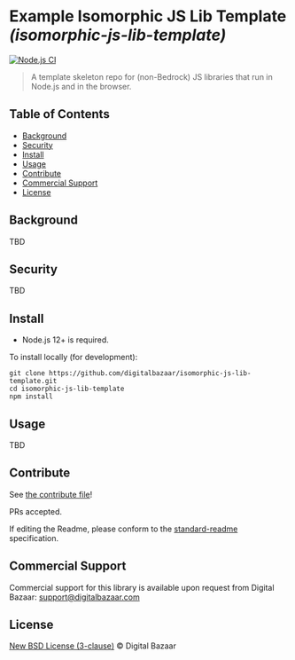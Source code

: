 # Example Isomorphic JS Lib Template _(isomorphic-js-lib-template)_

[![Node.js CI](https://github.com/digitalbazaar/isomorphic-js-lib-template/workflows/Node.js%20CI/badge.svg)](https://github.com/digitalbazaar/isomorphic-js-lib-template/actions?query=workflow%3A%22Node.js+CI%22)

> A template skeleton repo for (non-Bedrock) JS libraries that run in Node.js and in the browser.

## Table of Contents

- [Background](#background)
- [Security](#security)
- [Install](#install)
- [Usage](#usage)
- [Contribute](#contribute)
- [Commercial Support](#commercial-support)
- [License](#license)

## Background

TBD

## Security

TBD

## Install

- Node.js 12+ is required.

To install locally (for development):

```
git clone https://github.com/digitalbazaar/isomorphic-js-lib-template.git
cd isomorphic-js-lib-template
npm install
```

## Usage

TBD

## Contribute

See [the contribute file](https://github.com/digitalbazaar/bedrock/blob/master/CONTRIBUTING.md)!

PRs accepted.

If editing the Readme, please conform to the
[standard-readme](https://github.com/RichardLitt/standard-readme) specification.

## Commercial Support

Commercial support for this library is available upon request from
Digital Bazaar: support@digitalbazaar.com

## License

[New BSD License (3-clause)](LICENSE) © Digital Bazaar
